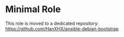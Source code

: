 Minimal Role
============

This role is moved to a dedicated repository: https://github.com/HanXHX/ansible-debian-bootstrap 
